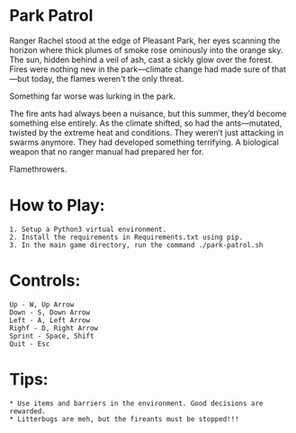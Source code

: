 # Park Patrol

Ranger Rachel stood at the edge of Pleasant Park, her eyes scanning the horizon where thick plumes of smoke rose ominously into the orange sky. The sun, hidden behind a veil of ash, cast a sickly glow over the forest. Fires were nothing new in the park—climate change had made sure of that—but today, the flames weren't the only threat.

Something far worse was lurking in the park.

The fire ants had always been a nuisance, but this summer, they’d become something else entirely. As the climate shifted, so had the ants—mutated, twisted by the extreme heat and conditions. They weren’t just attacking in swarms anymore. They had developed something terrifying. A biological weapon that no ranger manual had prepared her for.

Flamethrowers.

# How to Play:
    1. Setup a Python3 virtual environment.
    2. Install the requirements in Requirements.txt using pip.
    3. In the main game directory, run the command ./park-patrol.sh

# Controls:
    Up - W, Up Arrow
    Down - S, Down Arrow
    Left - A, Left Arrow
    Righf - D, Right Arrow
    Sprint - Space, Shift
    Quit - Esc

# Tips:
    * Use items and barriers in the environment. Good decisions are rewarded.
    * Litterbugs are meh, but the fireants must be stopped!!!